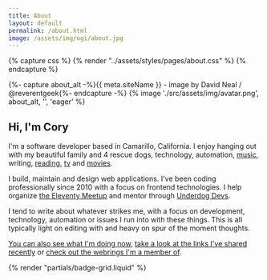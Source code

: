 ```yaml
---
title: About
layout: default
permalink: /about.html
image: /assets/img/ogi/about.jpg
---
```

{% capture css %}
  {% render "../assets/styles/pages/about.css" %}
{% endcapture %}
<style>{{ css }}</style>
<div class="avatar__wrapper flex--centered">
  <div class="avatar__wrapper--interior">
  {%- capture about_alt -%}{{ meta.siteName }} - image by David Neal / @reverentgeek{%- endcapture -%}
  {% image './src/assets/img/avatar.png', about_alt, '', 'eager' %}
  </div>
</div>
<h2 class="page__header text--centered">Hi, I'm Cory</h2>

I'm a software developer based in Camarillo, California. I enjoy hanging out with my beautiful family and 4 rescue dogs, technology, automation, [music](https://last.fm/user/coryd_), writing, [reading](https://app.thestorygraph.com/profile/coryd), [tv](https://trakt.tv/users/cdransf) and [movies](https://trakt.tv/users/cdransf).

I build, maintain and design web applications. I've been coding professionally since 2010 with a focus on frontend technologies. I help organize [the Eleventy Meetup](https://11tymeetup.dev) and mentor through [Underdog Devs](https://www.underdogdevs.org).

I tend to write about whatever strikes me, with a focus on development, technology, automation or issues I run into with these things. This is all typically light on editing with and heavy on spur of the moment thoughts.

[You can also see what I'm doing now](/now), [take a look at the links I've shared recently](/links) or [check out the webrings I'm a member of](/webrings).

{% render "partials/badge-grid.liquid" %}
